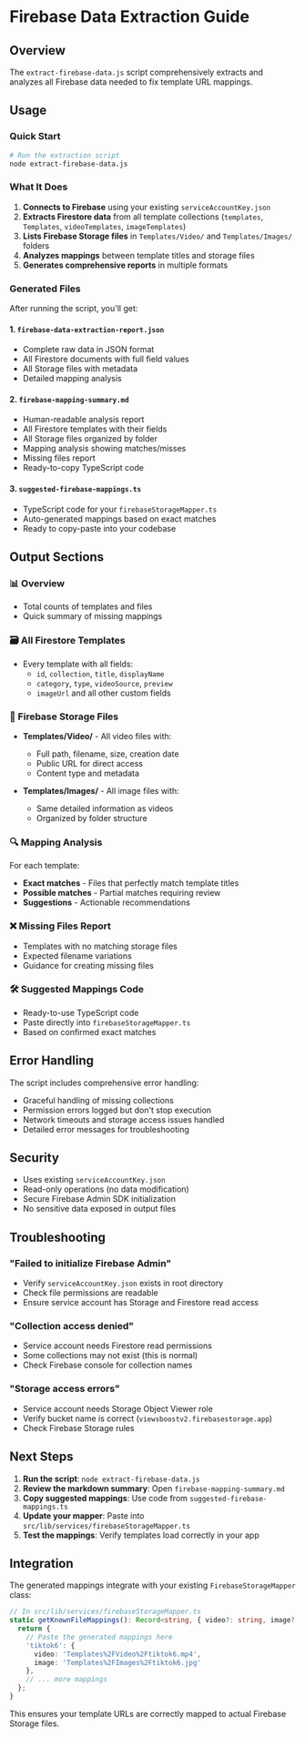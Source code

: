 # Firebase Data Extraction Guide

## Overview

The `extract-firebase-data.js` script comprehensively extracts and analyzes all Firebase data needed to fix template URL mappings.

## Usage

### Quick Start
```bash
# Run the extraction script
node extract-firebase-data.js
```

### What It Does

1. **Connects to Firebase** using your existing `serviceAccountKey.json`
2. **Extracts Firestore data** from all template collections (`templates`, `Templates`, `videoTemplates`, `imageTemplates`)
3. **Lists Firebase Storage files** in `Templates/Video/` and `Templates/Images/` folders
4. **Analyzes mappings** between template titles and storage files
5. **Generates comprehensive reports** in multiple formats

### Generated Files

After running the script, you'll get:

#### 1. `firebase-data-extraction-report.json`
- Complete raw data in JSON format
- All Firestore documents with full field values
- All Storage files with metadata
- Detailed mapping analysis

#### 2. `firebase-mapping-summary.md`
- Human-readable analysis report
- All Firestore templates with their fields
- All Storage files organized by folder
- Mapping analysis showing matches/misses
- Missing files report
- Ready-to-copy TypeScript code

#### 3. `suggested-firebase-mappings.ts`
- TypeScript code for your `firebaseStorageMapper.ts`
- Auto-generated mappings based on exact matches
- Ready to copy-paste into your codebase

## Output Sections

### 📊 Overview
- Total counts of templates and files
- Quick summary of missing mappings

### 🗃️ All Firestore Templates
- Every template with all fields:
  - `id`, `collection`, `title`, `displayName`
  - `category`, `type`, `videoSource`, `preview`
  - `imageUrl` and all other custom fields

### 📁 Firebase Storage Files
- **Templates/Video/** - All video files with:
  - Full path, filename, size, creation date
  - Public URL for direct access
  - Content type and metadata

- **Templates/Images/** - All image files with:
  - Same detailed information as videos
  - Organized by folder structure

### 🔍 Mapping Analysis
For each template:
- **Exact matches** - Files that perfectly match template titles
- **Possible matches** - Partial matches requiring review
- **Suggestions** - Actionable recommendations

### ❌ Missing Files Report
- Templates with no matching storage files
- Expected filename variations
- Guidance for creating missing files

### 🛠️ Suggested Mappings Code
- Ready-to-use TypeScript code
- Paste directly into `firebaseStorageMapper.ts`
- Based on confirmed exact matches

## Error Handling

The script includes comprehensive error handling:
- Graceful handling of missing collections
- Permission errors logged but don't stop execution
- Network timeouts and storage access issues handled
- Detailed error messages for troubleshooting

## Security

- Uses existing `serviceAccountKey.json`
- Read-only operations (no data modification)
- Secure Firebase Admin SDK initialization
- No sensitive data exposed in output files

## Troubleshooting

### "Failed to initialize Firebase Admin"
- Verify `serviceAccountKey.json` exists in root directory
- Check file permissions are readable
- Ensure service account has Storage and Firestore read access

### "Collection access denied"
- Service account needs Firestore read permissions
- Some collections may not exist (this is normal)
- Check Firebase console for collection names

### "Storage access errors"
- Service account needs Storage Object Viewer role
- Verify bucket name is correct (`viewsboostv2.firebasestorage.app`)
- Check Firebase Storage rules

## Next Steps

1. **Run the script**: `node extract-firebase-data.js`
2. **Review the markdown summary**: Open `firebase-mapping-summary.md`
3. **Copy suggested mappings**: Use code from `suggested-firebase-mappings.ts`
4. **Update your mapper**: Paste into `src/lib/services/firebaseStorageMapper.ts`
5. **Test the mappings**: Verify templates load correctly in your app

## Integration

The generated mappings integrate with your existing `FirebaseStorageMapper` class:

```typescript
// In src/lib/services/firebaseStorageMapper.ts
static getKnownFileMappings(): Record<string, { video?: string, image?: string }> {
  return {
    // Paste the generated mappings here
    'tiktok6': { 
      video: 'Templates%2FVideo%2Ftiktok6.mp4',
      image: 'Templates%2FImages%2Ftiktok6.jpg'
    },
    // ... more mappings
  };
}
```

This ensures your template URLs are correctly mapped to actual Firebase Storage files.